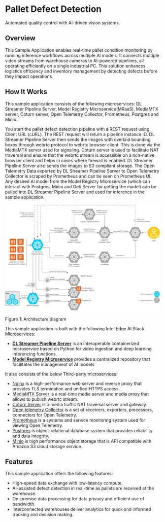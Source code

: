 # Pallet Defect Detection

Automated quality control with AI-driven vision systems.

## Overview

This Sample Application enables real-time pallet condition monitoring by running inference workflows across multiple AI models. It connects multiple video streams from warehouse cameras to AI-powered pipelines, all operating efficiently on a single industrial PC. This solution enhances logistics efficiency and inventory management by detecting defects before they impact operations.

## How It Works

This sample application consists of the following microservices: DL Streamer Pipeline Server, Model Registry Microservice(MRaaS), MediaMTX server, Coturn server, Open Telemetry Collector, Prometheus, Postgres and Minio.

You start the pallet defect detection pipeline with a REST request using Client URL (cURL). The REST request will return a pipeline instance ID. DL Streamer Pipeline Server then sends the images with overlaid bounding boxes through webrtc protocol to webrtc browser client. This is done via the MediaMTX server used for signaling. Coturn server is used to facilitate NAT traversal and ensure that the webrtc stream is accessible on a non-native browser client and helps in cases where firewall is enabled. DL Streamer Pipeline Server also sends the images to S3 compliant storage. The Open Telemetry Data exported by DL Streamer Pipeline Server to Open Telemetry Collector is scraped by Prometheus and can be seen on Prometheus UI. Any desired AI model from the Model Registry Microservice (which can interact with Postgres, Minio and Geti Server for getting the model) can be pulled into DL Streamer Pipeline Server and used for inference in the sample application.

![Architecture and high-level representation of the flow of data through the architecture](./images/industrial-edge-insights-vision-architecture.drawio.svg)

Figure 1: Architecture diagram

This sample application is built with the following Intel Edge AI Stack Microservices:

-   <a href="https://docs.openedgeplatform.intel.com/edge-ai-libraries/dlstreamer-pipeline-server/main/user-guide/Overview.html">**DL Streamer Pipeline Server**</a> is an interoperable containerized microservice based on Python for video ingestion and deep learning inferencing functions.
-   <a href="https://docs.openedgeplatform.intel.com/edge-ai-libraries/model-registry/main/user-guide/Overview.html">**Model Registry Microservice**</a> provides a centralized repository that facilitates the management of AI models

It also consists of the below Third-party microservices:

- [Nginx](https://hub.docker.com/_/nginx) is a high-performance web server and reverse proxy that provides TLS termination and unified HTTPS access.
- [MediaMTX Server](https://hub.docker.com/r/bluenviron/mediamtx) is a real-time media server and media proxy that allows to publish webrtc stream.
- [Coturn Server](https://hub.docker.com/r/coturn/coturn) is a media traffic NAT traversal server and gateway.
- [Open telemetry Collector](https://hub.docker.com/r/otel/opentelemetry-collector-contrib) is a set of receivers, exporters, processors, connectors for Open Telemetry.
- [Prometheus](https://hub.docker.com/r/prom/prometheus) is a systems and service monitoring system used for viewing Open Telemetry.
- [Postgres](https://hub.docker.com/_/postgres) is object-relational database system that provides reliability and data integrity.
- [Minio](https://hub.docker.com/r/minio/minio) is high performance object storage that is API compatible with Amazon S3 cloud storage service.


## Features

This sample application offers the following features:

- High-speed data exchange with low-latency compute.
- AI-assisted defect detection in real-time as pallets are received at the warehouse.
- On-premise data processing for data privacy and efficient use of bandwidth.
- Interconnected warehouses deliver analytics for quick and informed tracking and decision making.